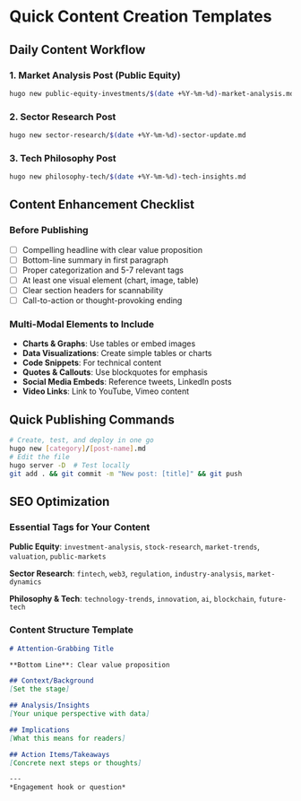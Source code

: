 # Quick Content Creation Templates

## Daily Content Workflow

### 1. Market Analysis Post (Public Equity)
```bash
hugo new public-equity-investments/$(date +%Y-%m-%d)-market-analysis.md
```

### 2. Sector Research Post  
```bash
hugo new sector-research/$(date +%Y-%m-%d)-sector-update.md
```

### 3. Tech Philosophy Post
```bash
hugo new philosophy-tech/$(date +%Y-%m-%d)-tech-insights.md
```

## Content Enhancement Checklist

### Before Publishing
- [ ] Compelling headline with clear value proposition
- [ ] Bottom-line summary in first paragraph
- [ ] Proper categorization and 5-7 relevant tags
- [ ] At least one visual element (chart, image, table)
- [ ] Clear section headers for scannability
- [ ] Call-to-action or thought-provoking ending

### Multi-Modal Elements to Include
- **Charts & Graphs**: Use tables or embed images
- **Data Visualizations**: Create simple tables or charts
- **Code Snippets**: For technical content
- **Quotes & Callouts**: Use blockquotes for emphasis
- **Social Media Embeds**: Reference tweets, LinkedIn posts
- **Video Links**: Link to YouTube, Vimeo content

## Quick Publishing Commands

```bash
# Create, test, and deploy in one go
hugo new [category]/[post-name].md
# Edit the file
hugo server -D  # Test locally
git add . && git commit -m "New post: [title]" && git push
```

## SEO Optimization

### Essential Tags for Your Content
**Public Equity**: `investment-analysis`, `stock-research`, `market-trends`, `valuation`, `public-markets`

**Sector Research**: `fintech`, `web3`, `regulation`, `industry-analysis`, `market-dynamics`

**Philosophy & Tech**: `technology-trends`, `innovation`, `ai`, `blockchain`, `future-tech`

### Content Structure Template
```markdown
# Attention-Grabbing Title

**Bottom Line**: Clear value proposition

## Context/Background
[Set the stage]

## Analysis/Insights  
[Your unique perspective with data]

## Implications
[What this means for readers]

## Action Items/Takeaways
[Concrete next steps or thoughts]

---
*Engagement hook or question*
```
